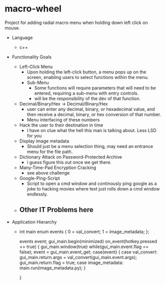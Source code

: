 # macro-wheel
Project for adding radial macro menu when holding down left click on mouse.

- Language
	- c++

- Functionality Goals
	- Left-Click Menu
		- Upon holding the left-click button, a menu pops up on the screen, enabling users to select functions within the menu.
		- Sub-Menu
			- Some functions will require parameters that will need to be entered, requiring a sub-menu with entry controls.
			- will be the responsibility of the dev of that function.
	- Decimal/Binary/Hex -> Decimal/Binary/Hex
		- user can enter any decimal, binary, or hexadecimal value, and then receive a decimal, binary, or hex conversion of that number.
		- Menu interfacing of these numbers
	- Hack the user to their destination in time
		- I have on clue what the hell this man is talking about. Less LSD for you
	- Display image metadata
		- Should just be a menu selection thing, may need an entrance menu for the file path.
	- Dictionary Attack on Password-Protected Archive
		- i guess figure this out once we get there.
	- Many-Time-Pad Encryption Cracking
		- see above challenge
	- Google-Ping-Script
		- Script to open a cmd window and continously ping google as a joke to hacking movies where text just rolls down a cmd window endlessly.
	- Other IT Problems here
		- 

- Application Hierarchy
	- int main
		enum events
		{
			0 = val_convert;
			1 = image_metadata;
		};
	
		events event;
		gui_main.begin(minimized)
		on_event(hotkey.pressed == true)
		{
			gui_main.window(true)
			while(gui_main.event.flag == false);
			event = gui_main.event_get;
			case(event)
			{
				case val_convert:
					gui_main.return.args = val_convert(gui_main.event.args);
					gui_main.return.flag = true;
				case image_metadata:
					main.run(image_metadata.py);
			}
			
		}
		
		
